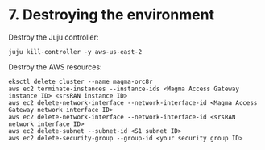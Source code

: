 # 7. Destroying the environment

Destroy the Juju controller:

```{code-block} shell
juju kill-controller -y aws-us-east-2
```

Destroy the AWS resources:

```{code-block} shell
eksctl delete cluster --name magma-orc8r
aws ec2 terminate-instances --instance-ids <Magma Access Gateway instance ID> <srsRAN instance ID>
aws ec2 delete-network-interface --network-interface-id <Magma Access Gateway network interface ID>
aws ec2 delete-network-interface --network-interface-id <srsRAN network interface ID>
aws ec2 delete-subnet --subnet-id <S1 subnet ID>
aws ec2 delete-security-group --group-id <your security group ID>
```
